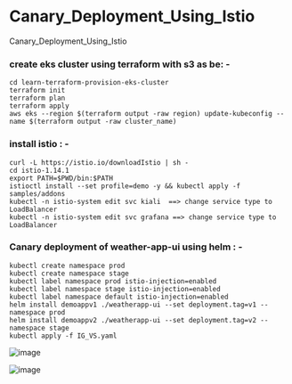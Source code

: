 # Canary_Deployment_Using_Istio
Canary_Deployment_Using_Istio
### create eks cluster using terraform with s3 as be: -
    cd learn-terraform-provision-eks-cluster
    terraform init
    terraform plan
    terraform apply
    aws eks --region $(terraform output -raw region) update-kubeconfig --name $(terraform output -raw cluster_name)
### install istio : -
    curl -L https://istio.io/downloadIstio | sh -
    cd istio-1.14.1
    export PATH=$PWD/bin:$PATH
    istioctl install --set profile=demo -y && kubectl apply -f samples/addons
    kubectl -n istio-system edit svc kiali  ==> change service type to LoadBalancer
    kubectl -n istio-system edit svc grafana ==> change service type to LoadBalancer
### Canary deployment of weather-app-ui using helm : -
    kubectl create namespace prod
    kubectl create namespace stage
    kubectl label namespace prod istio-injection=enabled
    kubectl label namespace stage istio-injection=enabled
    kubectl label namespace default istio-injection=enabled
    helm install demoappv1 ./weatherapp-ui --set deployment.tag=v1 --namespace prod
    helm install demoappv2 ./weatherapp-ui --set deployment.tag=v2 --namespace stage
    kubectl apply -f IG_VS.yaml
    
![image](https://user-images.githubusercontent.com/42956498/174123776-40bc462f-eb3c-4b35-a3bb-92a161540abb.png)

![image](https://user-images.githubusercontent.com/42956498/174124190-9e696d61-54c3-459b-b7a7-f8947659c491.png)

    
    
    

